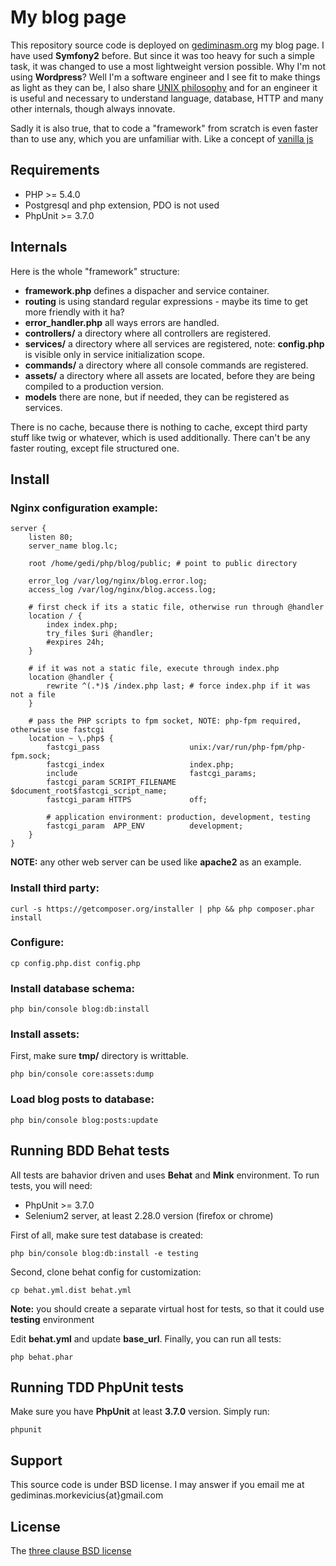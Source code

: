 # My blog page

This repository source code is deployed on [gediminasm.org](http://gediminasm.org) my blog page. I have used **Symfony2**
before. But since it was too heavy for such a simple task, it was changed to use a most lightweight version possible. Why
I'm not using **Wordpress**? Well I'm a software engineer and I see fit to make things as light as they can be, I also
share [UNIX philosophy](http://en.wikipedia.org/wiki/Unix_philosophy) and for an engineer it is useful and necessary
to understand language, database, HTTP and many other internals, though always innovate.

Sadly it is also true, that to code a "framework" from scratch is even faster than to use any, which you are unfamiliar
with. Like a concept of [vanilla js](http://vanilla-js.com/)

## Requirements

- PHP >= 5.4.0
- Postgresql and php extension, PDO is not used
- PhpUnit >= 3.7.0

## Internals

Here is the whole "framework" structure:

- **framework.php** defines a dispacher and service container.
- **routing** is using standard regular expressions - maybe its time to get more friendly with it ha?
- **error_handler.php** all ways errors are handled.
- **controllers/** a directory where all controllers are registered.
- **services/** a directory where all services are registered, note: **config.php** is visible only in service
initialization scope.
- **commands/** a directory where all console commands are registered.
- **assets/** a directory where all assets are located, before they are being compiled to a production version.
- **models** there are none, but if needed, they can be registered as services.

There is no cache, because there is nothing to cache, except third party stuff like twig or whatever, which is used
additionally. There can't be any faster routing, except file structured one.

## Install

### Nginx configuration example:

    server {
        listen 80;
        server_name blog.lc;

        root /home/gedi/php/blog/public; # point to public directory

        error_log /var/log/nginx/blog.error.log;
        access_log /var/log/nginx/blog.access.log;

        # first check if its a static file, otherwise run through @handler
        location / {
            index index.php;
            try_files $uri @handler;
            #expires 24h;
        }

        # if it was not a static file, execute through index.php
        location @handler {
            rewrite ^(.*)$ /index.php last; # force index.php if it was not a file
        }

        # pass the PHP scripts to fpm socket, NOTE: php-fpm required, otherwise use fastcgi
        location ~ \.php$ {
            fastcgi_pass                    unix:/var/run/php-fpm/php-fpm.sock;
            fastcgi_index                   index.php;
            include                         fastcgi_params;
            fastcgi_param SCRIPT_FILENAME   $document_root$fastcgi_script_name;
            fastcgi_param HTTPS             off;

            # application environment: production, development, testing
            fastcgi_param  APP_ENV          development;
        }
    }

**NOTE:** any other web server can be used like **apache2** as an example.

### Install third party:

    curl -s https://getcomposer.org/installer | php && php composer.phar install

### Configure:

    cp config.php.dist config.php

### Install database schema:

    php bin/console blog:db:install

### Install assets:

First, make sure **tmp/** directory is writtable.

    php bin/console core:assets:dump

### Load blog posts to database:

    php bin/console blog:posts:update

## Running BDD Behat tests

All tests are bahavior driven and uses **Behat** and **Mink** environment.
To run tests, you will need:

- PhpUnit >= 3.7.0
- Selenium2 server, at least 2.28.0 version (firefox or chrome)

First of all, make sure test database is created:

    php bin/console blog:db:install -e testing

Second, clone behat config for customization:

    cp behat.yml.dist behat.yml

**Note:** you should create a separate virtual host for tests, so that it could use **testing** environment

Edit **behat.yml** and update **base_url**. Finally, you can run all tests:

    php behat.phar

## Running TDD PhpUnit tests

Make sure you have **PhpUnit** at least **3.7.0** version. Simply run:

    phpunit

## Support

This source code is under BSD license.
I may answer if you email me at gediminas.morkevicius{at}gmail.com

## License

The [three clause BSD license](http://en.wikipedia.org/wiki/BSD_licenses)

